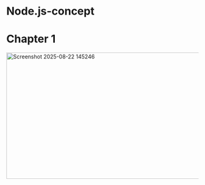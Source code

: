 # Node.js-concept
# Chapter 1 
<img width="696" height="332" alt="Screenshot 2025-08-22 145246" src="https://github.com/user-attachments/assets/77ebea56-1be4-44c3-8f70-c4b707329930" />
